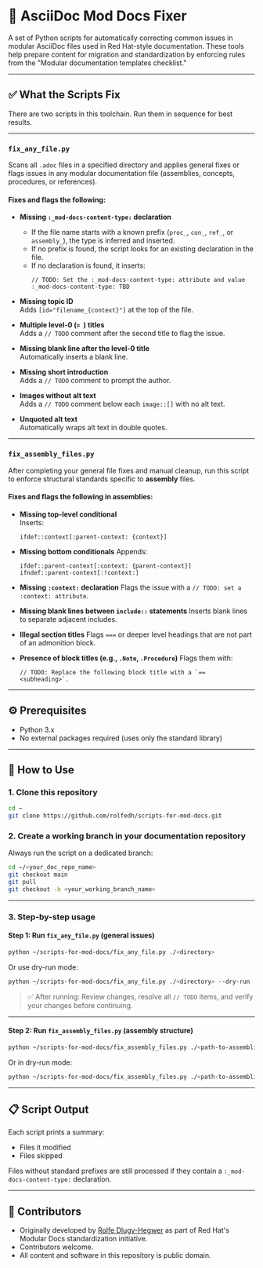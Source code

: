 # 📄 AsciiDoc Mod Docs Fixer

A set of Python scripts for automatically correcting common issues in modular AsciiDoc files used in Red Hat-style documentation. These tools help prepare content for migration and standardization by enforcing rules from the "Modular documentation templates checklist."

---

## ✅ What the Scripts Fix

There are two scripts in this toolchain. Run them in sequence for best results.

---

### `fix_any_file.py`

Scans all `.adoc` files in a specified directory and applies general fixes or flags issues in any modular documentation file (assemblies, concepts, procedures, or references).

#### Fixes and flags the following:

- **Missing `:_mod-docs-content-type:` declaration**  
  - If the file name starts with a known prefix (`proc_`, `con_`, `ref_`, or `assembly_`), the type is inferred and inserted.
  - If no prefix is found, the script looks for an existing declaration in the file.
  - If no declaration is found, it inserts:
    ```asciidoc
    // TODO: Set the :_mod-docs-content-type: attribute and value
    :_mod-docs-content-type: TBD
    ```

- **Missing topic ID**  
  Adds `[id="filename_{context}"]` at the top of the file.

- **Multiple level-0 (`= `) titles**  
  Adds a `// TODO` comment after the second title to flag the issue.

- **Missing blank line after the level-0 title**  
  Automatically inserts a blank line.

- **Missing short introduction**  
  Adds a `// TODO` comment to prompt the author.

- **Images without alt text**  
  Adds a `// TODO` comment below each `image::[]` with no alt text.

- **Unquoted alt text**  
  Automatically wraps alt text in double quotes.

---

### `fix_assembly_files.py`

After completing your general file fixes and manual cleanup, run this script to enforce structural standards specific to **assembly** files.

#### Fixes and flags the following in assemblies:

- **Missing top-level conditional**  
  Inserts:
  ```asciidoc
  ifdef::context[:parent-context: {context}]
  ```

* **Missing bottom conditionals**
  Appends:

  ```asciidoc
  ifdef::parent-context[:context: {parent-context}]
  ifndef::parent-context[:!context:]
  ```

* **Missing `:context:` declaration**
  Flags the issue with a `// TODO: set a :context: attribute`.

* **Missing blank lines between `include::` statements**
  Inserts blank lines to separate adjacent includes.

* **Illegal section titles**
  Flags `===` or deeper level headings that are not part of an admonition block.

* **Presence of block titles (e.g., `.Note`, `.Procedure`)**
  Flags them with:

  ```asciidoc
  // TODO: Replace the following block title with a `== <subheading>`.
  ```

---

## ⚙️ Prerequisites

* Python 3.x
* No external packages required (uses only the standard library)

---

## 🚀 How to Use

### 1. Clone this repository

```bash
cd ~
git clone https://github.com/rolfedh/scripts-for-mod-docs.git
```

### 2. Create a working branch in your documentation repository

Always run the script on a dedicated branch:

```bash
cd ~/<your_doc_repo_name>
git checkout main
git pull
git checkout -b <your_working_branch_name>
```

---

### 3. Step-by-step usage

#### Step 1: Run `fix_any_file.py` (general issues)

```bash
python ~/scripts-for-mod-docs/fix_any_file.py ./<directory>
```

Or use dry-run mode:

```bash
python ~/scripts-for-mod-docs/fix_any_file.py ./<directory> --dry-run
```

> ✅ After running: Review changes, resolve all `// TODO` items, and verify your changes before continuing.

---

#### Step 2: Run `fix_assembly_files.py` (assembly structure)

```bash
python ~/scripts-for-mod-docs/fix_assembly_files.py ./<path-to-assemblies>
```

Or in dry-run mode:

```bash
python ~/scripts-for-mod-docs/fix_assembly_files.py ./<path-to-assemblies> --dry-run
```

---

## 📋 Script Output

Each script prints a summary:

* Files it modified
* Files skipped

Files without standard prefixes are still processed if they contain a `:_mod-docs-content-type:` declaration.

---

## 👥 Contributors

* Originally developed by [Rolfe Dlugy-Hegwer](https://github.com/rdlugyhe) as part of Red Hat's Modular Docs standardization initiative.
* Contributors welcome.
* All content and software in this repository is public domain.
